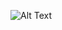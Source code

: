 ![Alt Text](https://media.giphy.com/media/v1.Y2lkPTc5MGI3NjExbzBvNXZtemZmdXNwcWpneDM3dHlkeWRwbGRiMmJyaTJubTlkcjFvdSZlcD12MV9pbnRlcm5hbF9naWZfYnlfaWQmY3Q9Zw/RYBNrav8JrTMcgLoHV/giphy.gif)
